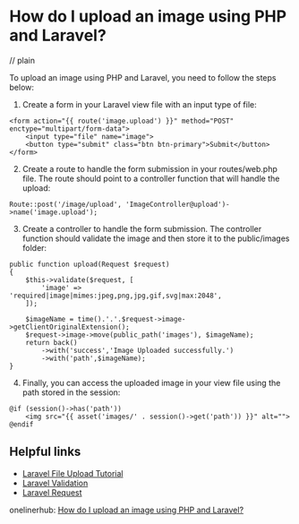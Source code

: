 # How do I upload an image using PHP and Laravel?
// plain

To upload an image using PHP and Laravel, you need to follow the steps below:

1. Create a form in your Laravel view file with an input type of file:
```
<form action="{{ route('image.upload') }}" method="POST" enctype="multipart/form-data">
    <input type="file" name="image">
    <button type="submit" class="btn btn-primary">Submit</button>
</form>
```

2. Create a route to handle the form submission in your routes/web.php file. The route should point to a controller function that will handle the upload:
```
Route::post('/image/upload', 'ImageController@upload')->name('image.upload');
```

3. Create a controller to handle the form submission. The controller function should validate the image and then store it to the public/images folder:
```
public function upload(Request $request)
{
    $this->validate($request, [
        'image' => 'required|image|mimes:jpeg,png,jpg,gif,svg|max:2048',
    ]);

    $imageName = time().'.'.$request->image->getClientOriginalExtension();
    $request->image->move(public_path('images'), $imageName);
    return back()
        ->with('success','Image Uploaded successfully.')
        ->with('path',$imageName);
}
```

4. Finally, you can access the uploaded image in your view file using the path stored in the session:
```
@if (session()->has('path'))
    <img src="{{ asset('images/' . session()->get('path')) }}" alt="">
@endif
```

## Helpful links
- [Laravel File Upload Tutorial](https://itsolutionstuff.com/post/laravel-56-image-upload-tutorialexample.html)
- [Laravel Validation](https://laravel.com/docs/5.6/validation)
- [Laravel Request](https://laravel.com/docs/5.6/requests)

onelinerhub: [How do I upload an image using PHP and Laravel?](https://onelinerhub.com/php-laravel/how-do-i-upload-an-image-using-php-and-laravel)